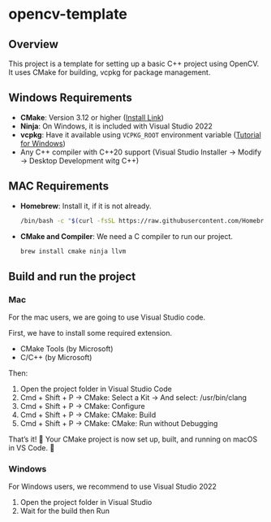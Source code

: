# opencv-template

## Overview

This project is a template for setting up a basic C++ project using OpenCV. It uses CMake for building, vcpkg for package management.

## Windows Requirements

- **CMake**: Version 3.12 or higher ([Install Link](https://cmake.org/download/))
- **Ninja**: On Windows, it is included with Visual Studio 2022
- **vcpkg**: Have it available using `VCPKG_ROOT` environment variable ([Tutorial for Windows](https://learn.microsoft.com/en-us/vcpkg/get_started/get-started?pivots=shell-powershell))
- Any C++ compiler with C++20 support (Visual Studio Installer -> Modify -> Desktop Development witg C++)

## MAC Requirements

- **Homebrew**: Install it, if it is not already.

  ```sh
  /bin/bash -c "$(curl -fsSL https://raw.githubusercontent.com/Homebrew/install/HEAD/install.sh)"
  ```

- **CMake and Compiler**: We need a C compiler to run our project.

  ```sh
  brew install cmake ninja llvm
  ```

## Build and run the project

### Mac

For the mac users, we are going to use Visual Studio code.

First, we have to install some required extension.

- CMake Tools (by Microsoft)
- C/C++ (by Microsoft)

Then:

1. Open the project folder in Visual Studio Code
2. Cmd + Shift + P -> CMake: Select a Kit -> And select: /usr/bin/clang
3. Cmd + Shift + P -> CMake: Configure
4. Cmd + Shift + P -> CMake: CMake: Build
5. Cmd + Shift + P -> CMake: CMake: Run without Debugging

That’s it! 🎉 Your CMake project is now set up, built, and running on macOS in VS Code. 🚀

### Windows

For Windows users, we recommend to use Visual Studio 2022

1. Open the project folder in Visual Studio
2. Wait for the build then Run
